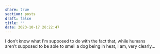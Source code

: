 ```yaml
---
share: true
section: posts
draft: false
title: ""
date: 2023-10-17 20:22:47
---
```



I don't know what I'm supposed to do with the fact that, while humans aren't supposed to be able to smell a dog being in heat, I am, very clearly...
